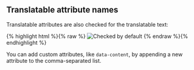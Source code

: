 ## Translatable attribute names

Translatable attributes are also checked for the translatable text:

{% highlight html %}{% raw %}
<img src="…"
     alt="Checked by default"
     title="Checked by default"
     data-content="Requires configuration" />
{% endraw %}{% endhighlight %}

You can add custom attributes, like `data-content`, by appending a new attribute to the comma-separated list.
